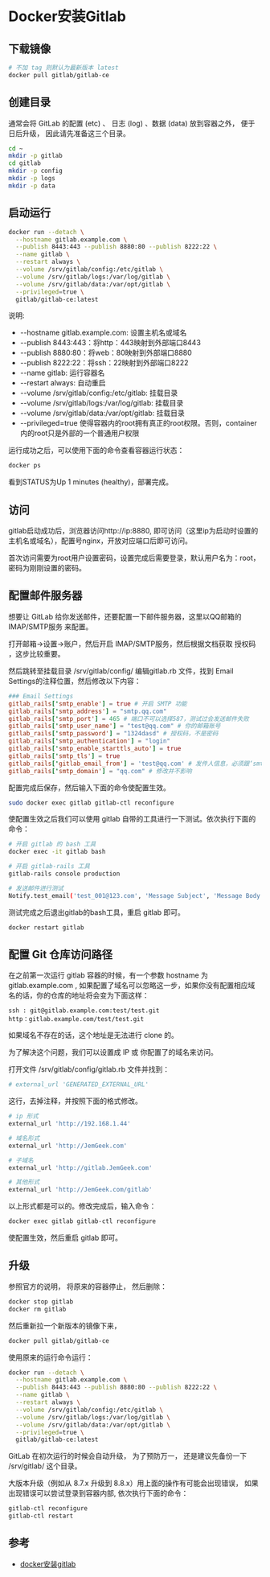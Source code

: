 # Docker安装Gitlab

## 下载镜像

```bash
# 不加 tag 则默认为最新版本 latest
docker pull gitlab/gitlab-ce
```

## 创建目录

通常会将 GitLab 的配置 (etc) 、 日志 (log) 、数据 (data) 放到容器之外， 便于日后升级， 因此请先准备这三个目录。

```bash
cd ~
mkdir -p gitlab
cd gitlab
mkdir -p config
mkdir -p logs
mkdir -p data
```

## 启动运行

```bash
docker run --detach \
  --hostname gitlab.example.com \
  --publish 8443:443 --publish 8880:80 --publish 8222:22 \
  --name gitlab \
  --restart always \
  --volume /srv/gitlab/config:/etc/gitlab \
  --volume /srv/gitlab/logs:/var/log/gitlab \
  --volume /srv/gitlab/data:/var/opt/gitlab \
  --privileged=true \
  gitlab/gitlab-ce:latest
```

说明:

- --hostname gitlab.example.com: 设置主机名或域名
- --publish 8443:443：将http：443映射到外部端口8443
- --publish 8880:80：将web：80映射到外部端口8880
- --publish 8222:22：将ssh：22映射到外部端口8222
- --name gitlab: 运行容器名
- --restart always: 自动重启
- --volume /srv/gitlab/config:/etc/gitlab: 挂载目录
- --volume /srv/gitlab/logs:/var/log/gitlab: 挂载目录
- --volume /srv/gitlab/data:/var/opt/gitlab: 挂载目录
- --privileged=true 使得容器内的root拥有真正的root权限。否则，container内的root只是外部的一个普通用户权限

运行成功之后，可以使用下面的命令查看容器运行状态：

```bash
docker ps
```

看到STATUS为Up 1 minutes (healthy)，部署完成。

## 访问

gitlab启动成功后，浏览器访问http://ip:8880, 即可访问（这里ip为启动时设置的主机名或域名），配置号nginx，开放对应端口后即可访问。

首次访问需要为root用户设置密码，设置完成后需要登录，默认用户名为：root， 密码为刚刚设置的密码。

## 配置邮件服务器

想要让 GitLab 给你发送邮件，还要配置一下邮件服务器，这里以QQ邮箱的 IMAP/SMTP服务 来配置。

打开邮箱->设置->账户，然后开启 IMAP/SMTP服务，然后根据文档获取 授权码 ，这步比较重要。

然后跳转至挂载目录 /srv/gitlab/config/ 编辑gitlab.rb 文件，找到 Email Settings的注释位置，然后修改以下内容：

```conf
### Email Settings
gitlab_rails['smtp_enable'] = true # 开启 SMTP 功能
gitlab_rails['smtp_address'] = "smtp.qq.com"
gitlab_rails['smtp_port'] = 465 # 端口不可以选择587，测试过会发送邮件失败
gitlab_rails['smtp_user_name'] = "test@qq.com" # 你的邮箱账号
gitlab_rails['smtp_password'] = "1324dasd" # 授权码，不是密码
gitlab_rails['smtp_authentication'] = "login"
gitlab_rails['smtp_enable_starttls_auto'] = true
gitlab_rails['smtp_tls'] = true
gitlab_rails['gitlab_email_from'] = 'test@qq.com' # 发件人信息，必须跟‘smtp_user_name’保持一致，否则报错
gitlab_rails['smtp_domain'] = "qq.com" # 修改并不影响 
```

配置完成后保存，然后输入下面的命令使配置生效。

```bash
sudo docker exec gitlab gitlab-ctl reconfigure
```

使配置生效之后我们可以使用 gitlab 自带的工具进行一下测试。依次执行下面的命令：

```bash
# 开启 gitlab 的 bash 工具
docker exec -it gitlab bash

# 开启 gitlab-rails 工具
gitlab-rails console production

# 发送邮件进行测试
Notify.test_email('test_001@123.com', 'Message Subject', 'Message Body').deliver_now
```

测试完成之后退出gitlab的bash工具，重启 gitlab 即可。

```bash
docker restart gitlab
```

## 配置 Git 仓库访问路径

在之前第一次运行 gitlab 容器的时候，有一个参数 hostname 为 gitlab.example.com , 如果配置了域名可以忽略这一步，如果你没有配置相应域名的话，你的仓库的地址将会变为下面这样：

```text
ssh : git@gitlab.example.com:test/test.git
http：gitlab.example.com/test/test.git
```

如果域名不存在的话，这个地址是无法进行 clone 的。

为了解决这个问题，我们可以设置成 IP 或 你配置了的域名来访问。

打开文件 /srv/gitlab/config/gitlab.rb 文件并找到：

```bash
# external_url 'GENERATED_EXTERNAL_URL'
```

这行，去掉注释，并按照下面的格式修改。

```bash
# ip 形式
external_url 'http://192.168.1.44'

# 域名形式
external_url 'http://JemGeek.com'

# 子域名
external_url 'http://gitlab.JemGeek.com'

# 其他形式
external_url 'http://JemGeek.com/gitlab'
```

以上形式都是可以的。修改完成后，输入命令：

```bash
docker exec gitlab gitlab-ctl reconfigure
```

使配置生效，然后重启 gitlab 即可。

## 升级

参照官方的说明， 将原来的容器停止， 然后删除：

```bash
docker stop gitlab
docker rm gitlab
```

然后重新拉一个新版本的镜像下来，

```bash
docker pull gitlab/gitlab-ce
```

使用原来的运行命令运行：

```bash
docker run --detach \
  --hostname gitlab.example.com \
  --publish 8443:443 --publish 8880:80 --publish 8222:22 \
  --name gitlab \
  --restart always \
  --volume /srv/gitlab/config:/etc/gitlab \
  --volume /srv/gitlab/logs:/var/log/gitlab \
  --volume /srv/gitlab/data:/var/opt/gitlab \
  --privileged=true \
  gitlab/gitlab-ce:latest
```

GitLab 在初次运行的时候会自动升级， 为了预防万一， 还是建议先备份一下 /srv/gitlab/ 这个目录。

大版本升级（例如从 8.7.x 升级到 8.8.x）用上面的操作有可能会出现错误， 如果出现错误可以尝试登录到容器内部, 依次执行下面的命令：

```bash
gitlab-ctl reconfigure
gitlab-ctl restart
```

## 参考

- [docker安装gitlab](https://segmentfault.com/a/1190000019772866)

